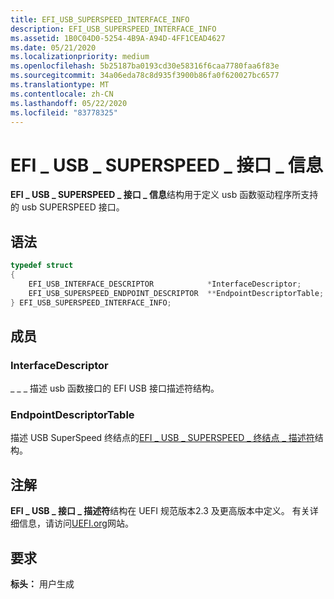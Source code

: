 ```yaml
---
title: EFI_USB_SUPERSPEED_INTERFACE_INFO
description: EFI_USB_SUPERSPEED_INTERFACE_INFO
ms.assetid: 1B0C04D0-5254-4B9A-A94D-4FF1CEAD4627
ms.date: 05/21/2020
ms.localizationpriority: medium
ms.openlocfilehash: 5b25187ba0193cd30e58316f6caa7780faa6f83e
ms.sourcegitcommit: 34a06eda78c8d935f3900b86fa0f620027bc6577
ms.translationtype: MT
ms.contentlocale: zh-CN
ms.lasthandoff: 05/22/2020
ms.locfileid: "83778325"
---
```

# <a name="efi_usb_superspeed_interface_info"></a>EFI \_ USB \_ SUPERSPEED \_ 接口 \_ 信息

**EFI \_ USB \_ SUPERSPEED \_ 接口 \_ 信息**结构用于定义 usb 函数驱动程序所支持的 usb SUPERSPEED 接口。

## <a name="syntax"></a>语法

```cpp
typedef struct
{
    EFI_USB_INTERFACE_DESCRIPTOR            *InterfaceDescriptor;
    EFI_USB_SUPERSPEED_ENDPOINT_DESCRIPTOR  **EndpointDescriptorTable;
} EFI_USB_SUPERSPEED_INTERFACE_INFO;
```

## <a name="members"></a>成员

### <a name="interfacedescriptor"></a>InterfaceDescriptor

\_ \_ \_ 描述 usb 函数接口的 EFI USB 接口描述符结构。

### <a name="endpointdescriptortable"></a>EndpointDescriptorTable

描述 USB SuperSpeed 终结点的[EFI \_ USB \_ SUPERSPEED \_ 终结点 \_ 描述符](efi-usb-superspeed-endpoint-descriptor.md)结构。

## <a name="remarks"></a>注解

**EFI \_ USB \_ 接口 \_ 描述符**结构在 UEFI 规范版本2.3 及更高版本中定义。 有关详细信息，请访问[UEFI.org](https://uefi.org/specifications)网站。

## <a name="requirements"></a>要求

**标头：** 用户生成
